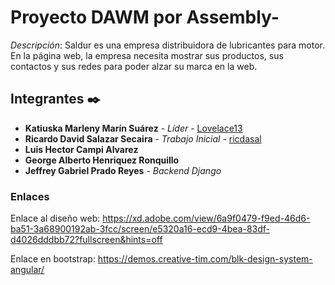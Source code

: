# Proyecto DAWM por Assembly-

_Descripción_:
Saldur es una empresa distribuidora de lubricantes para motor. En la página web, 
la empresa necesita mostrar sus productos, sus contactos y sus redes para poder alzar su 
marca en la web.

## Integrantes ✒️

* **Katiuska Marleny Marín Suárez** - *Líder* - [Lovelace13](https://github.com/Lovelace13)
* **Ricardo David Salazar Secaira** - *Trabajo Inicial* - [ricdasal](https://github.com/ricdasal)
* **Luis Hector Campi Alvarez**
* **George Alberto Henriquez Ronquillo**
* **Jeffrey Gabriel Prado Reyes** - *Backend Django*

### Enlaces
Enlace al diseño web:
https://xd.adobe.com/view/6a9f0479-f9ed-46d6-ba51-3a68900192ab-3fcc/screen/e5320a16-ecd9-4bea-83df-d4026dddbb72?fullscreen&hints=off

Enlace en bootstrap:
https://demos.creative-tim.com/blk-design-system-angular/
